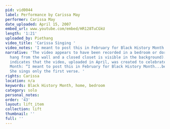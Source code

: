 ```yaml
---
pid: vid0044
label: Performance by Carissa May
performer: Carissa May
date_uploaded: April 15, 2007
embed_url: www.youtube.com/embed/HR128TuCGkU
length: '1:21'
uploaded_by: Piethang
video_title: 'Carissa Singing '
video_notes: 'I meant to post this in February for Black History Month...better late '
narrative: 'The video appears to have been recorded in a bedroom or dorm room (purses
  hang from the wall and a closed closet is visible in the background). The performer
  indicates that the video, uploaded in April, was created to celebrate Black History
  Month: “I meant to post this in February for Black History Month...better late.”
  She sings only the first verse. '
rights: Carissa
location: n/a
keywords: Black History Month, home, bedroom
category: solo
personal_notes: 
order: '43'
layout: lift_item
collection: lift
thumbnail: ''
full: ''
---
```

